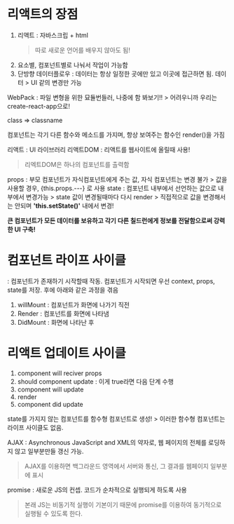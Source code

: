 # 리액트의 장점
1. 리액트 : 자바스크립 + html
    > 따로 새로운 언어를 배우지 않아도 됨!
2. 요소별, 컴포넌트별로 나눠서 작업이 가능함
3. 단방향 데이터플로우 : 데이터는 항상 일정한 곳에만 있고 이곳에 접근하면 됨.
                        데이터 > UI 같의 변경만 가능


WebPack : 파일 변형을 위한 묘듈번들러, 나중에 함 봐보기!!
    > 어려우니까 우리는 create-react-app으로!

class => classname

컴포넌트는 각기 다른 함수와 메소드를 가지며, 항상 보여주는 함수인 render()을 가짐


리액트 : UI 라이브러리
리액트DOM : 리액트를 웹사이트에 올릴때 사용!
> 리엑트DOM은 하나의 컴포넌트를 출력함


props : 부모 컴포넌트가 자식컴포넌트에게 주는 값, 자식 컴포넌트는 변경 불가
    > 값을 사용할 경우, {this.props.---} 로 사용
state : 컴포넌트 내부에서 선언하는 값으로 내부에서 변경가능
    > state 값이 변경될때마다 다시 render
    > 직접적으로 값을 변경해서는 안되며 <b>'this.setState()'</b> 내에서 변경!


<b>큰 컴포넌트가 모든 데이터를 보유하고 각기 다른 칠드런에게 정보를 전달함으로써 강력한 UI 구축!</b>


# 컴포넌트 라이프 사이클
: 컴포넌트가 존재하기 시작할때 작동. 컴포넌트가 시작되면 우선 context, props, state를 저장. 후에 아래와 같은 과정을 겪음
1. willMount : 컴포넌트가 화면에 나가기 직전
2. Render : 컴포넌트를 화면에 나타냄
3. DidMount : 화면에 나타난 후


# 리액트 업데이트 사이클
1. component will reciver props
2. should component update : 이게 true라면 다음 단계 수행
3. component will update
4. render
5. component did update 


state를 가지지 않는 컴포넌트를 함수형 컴포넌트로 생성!
    > 이러한 함수형 컴포넌트는 라이프 사이클도 없음.

AJAX : Asynchronous JavaScript and XML의 약자로, 웹 페이지의 전체를 로딩하지 않고 일부분만들 갱신 가능.
> AJAX를 이용하면 백그라운드 영역에서 서버와 통신, 그 결과를 웹페이지 일부분에 표시

promise : 새로운 JS의 컨셉. 코드가 순차적으로 실행되게 하도록 사용
> 본래 JS는 비동기적 실행이 기본이기 때문에 promise를 이용하여 동기적으로 실행될 수 있도록 한다.
